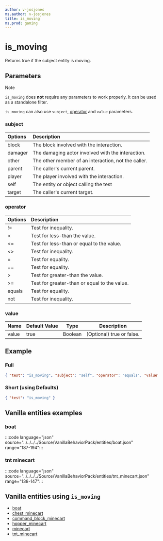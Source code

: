 ```yaml
---
author: v-josjones
ms.author: v-josjones
title: is_moving
ms.prod: gaming
---
```


# is_moving

Returns true if the subject entity is moving.

## Parameters

> [!Note]
> `is_moving` does **not** require any parameters to work properly. It can be used as a standalone filter.
>
> `is_moving` can also use `subject`, [operator](../Definitions/NestedTables/operator.md) and `value` parameters.

### subject

| Options| Description |
|:-----------|:-----------|
| block| The block involved with the interaction. |
| damager| The damaging actor involved with the interaction. |
| other| The other member of an interaction, not the caller. |
| parent| The caller's current parent. |
| player| The player involved with the interaction. |
| self| The entity or object calling the test |
| target| The caller's current target. |

### operator

| Options| Description |
|:-----------|:-----------|
| !=| Test for inequality. |
| <| Test for less-than the value. |
| <=| Test for less-than or equal to the value. |
| <>| Test for inequality. |
| =| Test for equality. |
| ==| Test for equality. |
| >| Test for greater-than the value. |
| >=| Test for greater-than or equal to the value. |
| equals| Test for equality. |
| not| Test for inequality. |

### value

|Name |Default Value  |Type  |Description  |
|---------|---------|---------|---------|
|value |true |Boolean |(Optional) true or false. |

## Example

### Full

```json
{ "test": "is_moving", "subject": "self", "operator": "equals", "value": "true" }
```

### Short (using Defaults)

```json
{ "test": "is_moving" }
```

## Vanilla entities examples

### boat

:::code language="json" source="../../../../Source/VanillaBehaviorPack/entities/boat.json" range="187-194":::

### tnt minecart

:::code language="json" source="../../../../Source/VanillaBehaviorPack/entities/tnt_minecart.json" range="138-147":::

## Vanilla entities using `is_moving`

- [boat](../../../../Source/VanillaBehaviorPack_Snippets/entities/boat.md)
- [chest_minecart](../../../../Source/VanillaBehaviorPack_Snippets/entities/chest_minecart.md)
- [command_block_minecart](../../../../Source/VanillaBehaviorPack_Snippets/entities/command_block_minecart.md)
- [hopper_minecart](../../../../Source/VanillaBehaviorPack_Snippets/entities/hopper_minecart.md)
- [minecart](../../../../Source/VanillaBehaviorPack_Snippets/entities/minecart.md)
- [tnt_minecart](../../../../Source/VanillaBehaviorPack_Snippets/entities/tnt_minecart.md)
